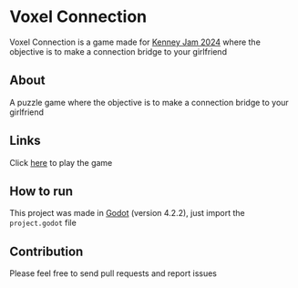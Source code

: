 # Voxel Connection

Voxel Connection is a game made for [Kenney Jam 2024](https://itch.io/jam/kenney-jam-2024) where the objective is to make a connection bridge to your girlfriend

## About

A puzzle game where the objective is to make a connection bridge to your girlfriend

## Links

Click [here](https://julio-igreja.itch.io/voxel-connection) to play the game

## How to run

This project was made in [Godot](https://godotengine.org) (version 4.2.2), just import the `project.godot` file

## Contribution

Please feel free to send pull requests and report issues
